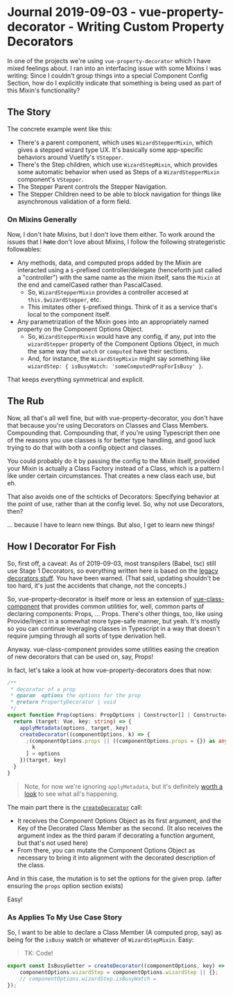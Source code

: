 Journal 2019-09-03 - vue-property-decorator - Writing Custom Property Decorators
========

In one of the projects we're using `vue-property-decorator` which I have mixed feelings about.  I ran into an interfacing issue with some Mixins I was writing: Since I couldn't group things into a special Component Config Section, how do I explicitly indicate that something is being used as part of this Mixin's functionality?



## The Story

The concrete example went like this:

- There's a parent component, which uses `WizardStepperMixin`, which gives a stepped wizard type UX.  It's basically some app-specific behaviors around Vuetify's `VStepper`.
- There's the Step children, which use `WizardStepMixin`, which provides some automatic behavior when used as Steps of a `WizardStepperMixin` component's `VStepper`.
- The Stepper Parent controls the Stepper Navigation.
- The Stepper Children need to be able to block navigation for things like asynchronous validation of a form field.


### On Mixins Generally

Now, I don't hate Mixins, but I don't love them either.  To work around the issues that I ~~hate~~ don't love about Mixins, I follow the following strategeristic followables:

- Any methods, data, and computed props added by the Mixin are interacted using a `$`-prefixed controller/delegate (henceforth just called a "controller") with the same name as the mixin itself, sans the `Mixin` at the end and camelCased rather than PascalCased.
    - So, `WizardStepperMixin` provides a controller accesed at `this.$wizardStepper`, etc.
    - This imitates other `$`-prefixed things.  Think of it as a service that's local to the component itself.
- Any parametrization of the Mixin goes into an appropriately named property on the Component Options Object.
    - So, `WizardStepperMixin` would have any config, if any, put into the `wizardStepper` property of the Component Options Object, in much the same way that `watch` or `computed` have their sections.
    - And, for instance, the `WizardStepMixin` might say something like `wizardStep: { isBusyWatch: 'someComputedPropForIsBusy' }`.

That keeps everything symmetrical and explicit.



## The Rub

Now, all that's all well fine, but with vue-property-decorator, you don't have that because you're using Decorators on Classes and Class Members.  Compounding that.  Compounding that, if you're using Typescript then one of the reasons you use classes is for better type handling, and good luck trying to do that with both a config object and classes.

You could probably do it by passing the config to the Mixin itself, provided your Mixin is actually a Class Factory instead of a Class, which is a pattern I like under certain circumstances.  That creates a new class each use, but eh.

That also avoids one of the schticks of Decorators: Specifying behavior at the point of use, rather than at the config level.  So, why not use Decorators, then?

... because I have to learn new things.  But also, I get to learn new things!



## How I Decorator For Fish

So, first off, a caveat: As of 2019-09-03, most transpilers (Babel, tsc) still use Stage 1 Decorators, so everything written here is based on the [legacy decorators stuff](https://github.com/wycats/javascript-decorators/blob/master/README.md).  You have been warned.  (That said, updating shouldn't be too hard, it's just the accidents that change, not the concepts.)

So, vue-property-decorator is itself more or less an extension of [vue-class-component](https://github.com/vuejs/vue-class-component) that provides common utilities for, well, common parts of declaring components: Props, ... Props.  There's other things, too, like using Provide/Inject in a somewhat more type-safe manner, but yeah.  It's mostly so you can continue leveraging classes in Typescript in a way that doesn't require jumping through all sorts of type derivation hell.

Anyway.  vue-class-component provides some utilities easing the creation of new decorators that can be used on, say, Props!

In fact, let's take a look at how vue-property-decorators does that now:

```typescript
/**
 * decorator of a prop
 * @param  options the options for the prop
 * @return PropertyDecorator | void
 */
export function Prop(options: PropOptions | Constructor[] | Constructor = {}) {
  return (target: Vue, key: string) => {
    applyMetadata(options, target, key)
    createDecorator((componentOptions, k) => {
      ;(componentOptions.props || ((componentOptions.props = {}) as any))[
        k
      ] = options
    })(target, key)
  }
}
```

> Note, for now we're ignoring `applyMetadata`, but it's definitely [worth a look](https://github.com/kaorun343/vue-property-decorator/blob/56d8db46728359de5014c9cdbe6bf38019fd416f/src/vue-property-decorator.ts#L117) to see what all's happening.

The main part there is the [`createDecorator`](https://github.com/vuejs/vue-class-component#create-custom-decorators) call:

- It receives the Component Options Object as its first argument, and the Key of the Decorated Class Member as the second. (It also receives the argument index as the third param if decorating a function argument, but that's not used here)
- From there, you can mutate the Component Options Object as necessary to bring it into alignment with the decorated description of the class.

And in this case, the mutation is to set the options for the given prop. (after ensuring the `props` option section exists)

Easy!


### As Applies To My Use Case Story

So, I want to be able to declare a Class Member (A computed prop, say) as being for the `isBusy` watch or whatever of `WizardStepMixin`.  Easy:

> TK: Code!

```typescript
export const IsBusyGetter = createDecorator((componentOptions, key) => {
    componentOptions.wizardStep = componentOptions.wizardStep || {};
    // componentOptions.wizardStep.isBusyWatch = 
});
```
